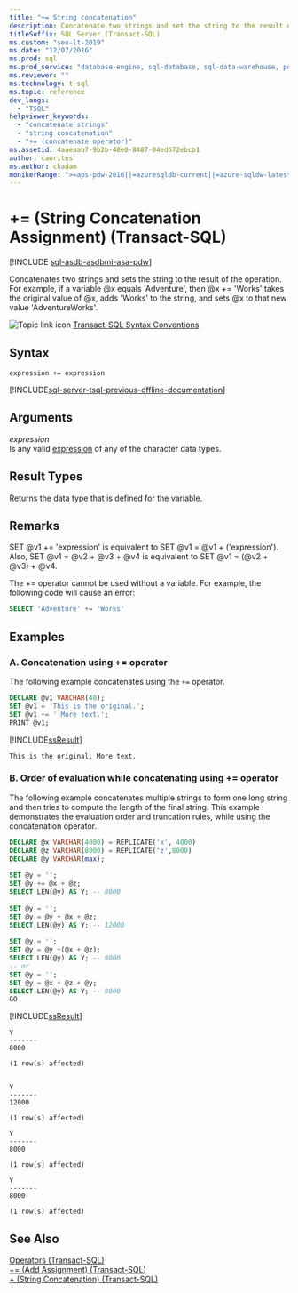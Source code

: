 ```yaml
---
title: "+= String concatenation"
description: Concatenate two strings and set the string to the result of the operation.
titleSuffix: SQL Server (Transact-SQL)
ms.custom: "seo-lt-2019"
ms.date: "12/07/2016"
ms.prod: sql
ms.prod_service: "database-engine, sql-database, sql-data-warehouse, pdw"
ms.reviewer: ""
ms.technology: t-sql
ms.topic: reference
dev_langs: 
  - "TSQL"
helpviewer_keywords: 
  - "concatenate strings"
  - "string concatenation"
  - "+= (concatenate operator)"
ms.assetid: 4aaeaab7-9b2b-48e0-8487-04ed672ebcb1
author: cawrites
ms.author: chadam
monikerRange: ">=aps-pdw-2016||=azuresqldb-current||=azure-sqldw-latest||>=sql-server-2016||>=sql-server-linux-2017||=azuresqldb-mi-current"
---
```


# += (String Concatenation Assignment) (Transact-SQL)
[!INCLUDE [sql-asdb-asdbmi-asa-pdw](../../includes/applies-to-version/sql-asdb-asdbmi-asa-pdw.md)]

  Concatenates two strings and sets the string to the result of the operation. For example, if a variable @x equals 'Adventure', then @x += 'Works' takes the original value of @x, adds 'Works' to the string, and sets @x to that new value 'AdventureWorks'.  
  
 ![Topic link icon](../../database-engine/configure-windows/media/topic-link.gif "Topic link icon") [Transact-SQL Syntax Conventions](../../t-sql/language-elements/transact-sql-syntax-conventions-transact-sql.md)  
  
## Syntax  
  
```syntaxsql
expression += expression  
```  
  
[!INCLUDE[sql-server-tsql-previous-offline-documentation](../../includes/sql-server-tsql-previous-offline-documentation.md)]

## Arguments
 *expression*  
 Is any valid [expression](../../t-sql/language-elements/expressions-transact-sql.md) of any of the character data types.  
  
## Result Types  
 Returns the data type that is defined for the variable.  
  
## Remarks  
 SET @v1 += 'expression' is equivalent to SET @v1 = @v1 + ('expression'). Also, SET @v1 = @v2 + @v3 + @v4 is equivalent to SET @v1 = (@v2 + @v3) + @v4.  
  
 The += operator cannot be used without a variable. For example, the following code will cause an error:  
  
```sql  
SELECT 'Adventure' += 'Works'  
```  
  
## Examples  
### A. Concatenation using += operator
 The following example concatenates using the `+=` operator.  
  
```sql  
DECLARE @v1 VARCHAR(40);  
SET @v1 = 'This is the original.';  
SET @v1 += ' More text.';  
PRINT @v1;  
```  
  
 [!INCLUDE[ssResult](../../includes/ssresult-md.md)]  
  
 `This is the original. More text.`  
  
### B. Order of evaluation while concatenating using += operator
The following example concatenates multiple strings to form one long string and then tries to compute the length of the final string. This example demonstrates the evaluation order and truncation rules, while using the concatenation operator. 

```sql
DECLARE @x VARCHAR(4000) = REPLICATE('x', 4000)
DECLARE @z VARCHAR(8000) = REPLICATE('z',8000)
DECLARE @y VARCHAR(max);
 
SET @y = '';
SET @y += @x + @z;
SELECT LEN(@y) AS Y; -- 8000
 
SET @y = '';
SET @y = @y + @x + @z;
SELECT LEN(@y) AS Y; -- 12000
 
SET @y = '';
SET @y = @y +(@x + @z);
SELECT LEN(@y) AS Y; -- 8000
-- or
SET @y = '';
SET @y = @x + @z + @y;
SELECT LEN(@y) AS Y; -- 8000
GO
```
[!INCLUDE[ssResult](../../includes/ssresult-md.md)]  
  
 ```
 Y       
 ------- 
 8000 
  
 (1 row(s) affected) 
  
    
 Y       
 ------- 
 12000 
  
 (1 row(s) affected) 

 Y       
 ------- 
 8000 
  
 (1 row(s) affected) 
  
 Y       
 ------- 
 8000 
  
 (1 row(s) affected)
  ```   
   
## See Also  
 [Operators &#40;Transact-SQL&#41;](../../t-sql/language-elements/operators-transact-sql.md)   
 [+= &#40;Add Assignment&#41; &#40;Transact-SQL&#41;](../../t-sql/language-elements/add-equals-transact-sql.md)   
 [+ &#40;String Concatenation&#41; &#40;Transact-SQL&#41;](../../t-sql/language-elements/string-concatenation-transact-sql.md)  
  
  
